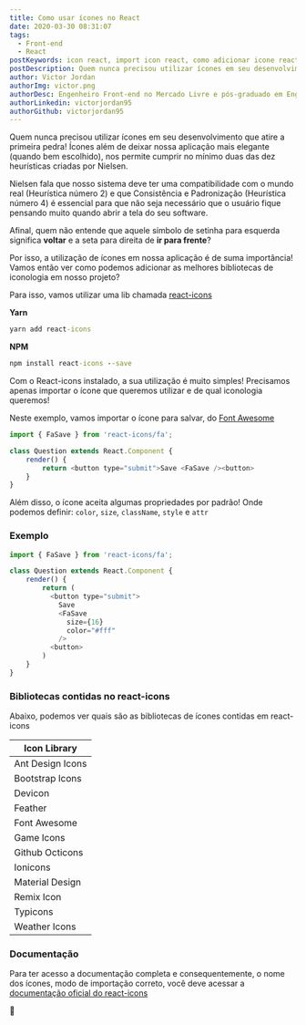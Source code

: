 ```yaml
---
title: Como usar ícones no React
date: 2020-03-30 08:31:07
tags:
  - Front-end
  - React
postKeywords: icon react, import icon react, como adicionar icone react, icone react, react, icone, font awesome react, material design icon react, front-end
postDescription: Quem nunca precisou utilizar ícones em seu desenvolvimento que atire a primeira pedra! Ícones além de deixar nossa aplicação mais elegante (quando bem escolhido), nos permite cumprir no mínimo duas das dez heurísticas criadas por Nielsen. Nielsen fala que nosso sistema deve ter uma compatibilidade com o mundo real (Heurística número 2) e que Consistência e Padronização (Heurística número 4) é essencial para que não seja necessário que o usuário fique pensando muito quando abrir a tela do seu software.
author: Victor Jordan
authorImg: victor.png
authorDesc: Engenheiro Front-end no Mercado Livre e pós-graduado em Engenharia de Software pela PUC-MG e formado em Banco de Dados pela Fatec, apaixonado por usabilidade, performance e UX!
authorLinkedin: victorjordan95
authorGithub: victorjordan95
---
```


Quem nunca precisou utilizar ícones em seu desenvolvimento que atire a primeira pedra!
Ícones além de deixar nossa aplicação mais elegante (quando bem escolhido), nos permite cumprir no mínimo duas das dez heurísticas criadas por Nielsen.

Nielsen fala que nosso sistema deve ter uma compatibilidade com o mundo real (Heurística número 2) e que Consistência e Padronização (Heurística número 4) é essencial para que não seja necessário que o usuário fique pensando muito quando abrir a tela do seu software.

Afinal, quem não entende que aquele símbolo de setinha para esquerda significa **voltar** e a seta para direita de **ir para frente**?

Por isso, a utilização de ícones em nossa aplicação é de suma importância!
Vamos então ver como podemos adicionar as melhores bibliotecas de iconologia em nosso projeto?

<!-- more -->

Para isso, vamos utilizar uma lib chamada [react-icons](https://www.npmjs.com/package/react-icons)

**Yarn**

```cmd
yarn add react-icons
```

**NPM**

```cmd
npm install react-icons --save
```

Com o React-icons instalado, a sua utilização é muito simples!
Precisamos apenas importar o ícone que queremos utilizar e de qual iconologia queremos!

Neste exemplo, vamos importar o ícone para salvar, do [Font Awesome](https://react-icons.netlify.com/#/icons/fa)

```javascript
import { FaSave } from 'react-icons/fa';

class Question extends React.Component {
    render() {
        return <button type="submit">Save <FaSave /><button>
    }
}
```

Além disso, o ícone aceita algumas propriedades por padrão!
Onde podemos definir: `color`, `size`, `className`, `style` e `attr`

### Exemplo

```javascript
import { FaSave } from 'react-icons/fa';

class Question extends React.Component {
    render() {
        return (
          <button type="submit">
            Save
            <FaSave
              size={16}
              color="#fff"
            />
          <button>
        )
    }
}
```

### Bibliotecas contidas no react-icons

Abaixo, podemos ver quais são as bibliotecas de ícones contidas em react-icons

| Icon Library     |
| ---------------- |
| Ant Design Icons |
| Bootstrap Icons  |
| Devicon          |
| Feather          |
| Font Awesome     |
| Game Icons       |
| Github Octicons  |
| Ionicons         |
| Material Design  |
| Remix Icon       |
| Typicons         |
| Weather Icons    |

### Documentação

Para ter acesso a documentação completa e consequentemente, o nome dos ícones, modo de importação correto, você deve acessar a [documentação oficial do react-icons](https://react-icons.netlify.com/#/)

🏡
